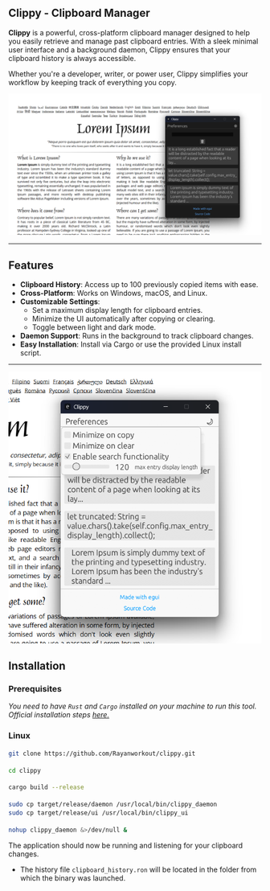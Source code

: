 ## Clippy - Clipboard Manager

**Clippy** is a powerful, cross-platform clipboard manager designed to help you easily retrieve and manage past clipboard entries. With a sleek minimal user interface and a background daemon, Clippy ensures that your clipboard history is always accessible.

Whether you're a developer, writer, or power user, Clippy simplifies your workflow by keeping track of everything you copy.

![Clippy Screenshot](./screenshot.png)

---

## Features

- **Clipboard History**: Access up to 100 previously copied items with ease.
- **Cross-Platform**: Works on Windows, macOS, and Linux.
- **Customizable Settings**:
  - Set a maximum display length for clipboard entries.
  - Minimize the UI automatically after copying or clearing.
  - Toggle between light and dark mode.
- **Daemon Support**: Runs in the background to track clipboard changes.
- **Easy Installation**: Install via Cargo or use the provided Linux install script.

---

![Clippy Screenshot 2](./screenshot2.png)

## Installation

### Prerequisites

_You need to have `Rust` and `Cargo` installed on your machine to run this tool. Official installation steps [here.](https://www.rust-lang.org/tools/install)_

### Linux

```bash
git clone https://github.com/Rayanworkout/clippy.git

cd clippy

cargo build --release

sudo cp target/release/daemon /usr/local/bin/clippy_daemon
sudo cp target/release/ui /usr/local/bin/clippy_ui

nohup clippy_daemon &>/dev/null &
```

The application should now be running and listening for your clipboard changes.

- The history file `clipboard_history.ron` will be located in the folder from which the binary was launched.